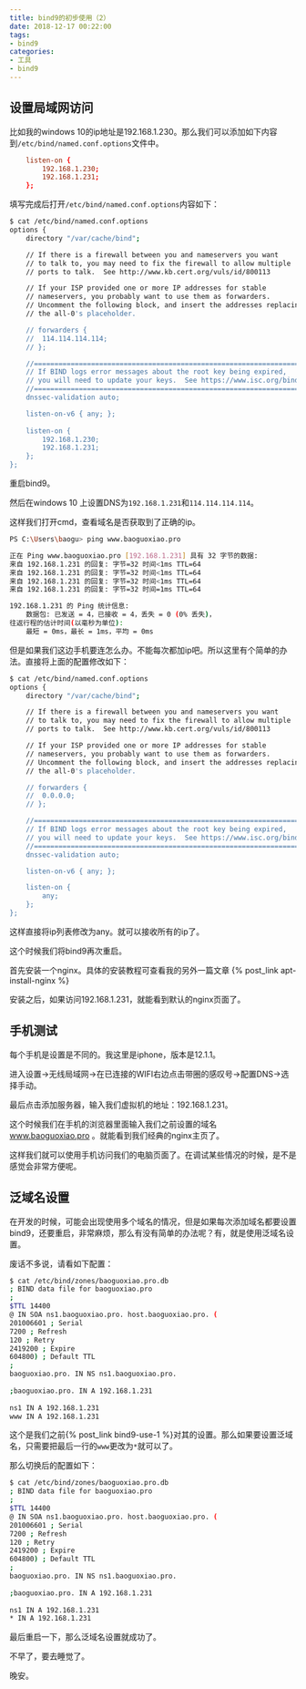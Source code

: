 ```yaml
---
title: bind9的初步使用（2）
date: 2018-12-17 00:22:00
tags: 
- bind9
categories:
- 工具
- bind9
---
```

## 设置局域网访问

比如我的windows 10的ip地址是192.168.1.230。那么我们可以添加如下内容到`/etc/bind/named.conf.options`文件中。

```conf
    listen-on {
        192.168.1.230;
        192.168.1.231;
    };
```

填写完成后打开`/etc/bind/named.conf.options`内容如下：

```bash
$ cat /etc/bind/named.conf.options 
options {
	directory "/var/cache/bind";

	// If there is a firewall between you and nameservers you want
	// to talk to, you may need to fix the firewall to allow multiple
	// ports to talk.  See http://www.kb.cert.org/vuls/id/800113

	// If your ISP provided one or more IP addresses for stable 
	// nameservers, you probably want to use them as forwarders.  
	// Uncomment the following block, and insert the addresses replacing 
	// the all-0's placeholder.

	// forwarders {
	//	114.114.114.114;
	// };

	//========================================================================
	// If BIND logs error messages about the root key being expired,
	// you will need to update your keys.  See https://www.isc.org/bind-keys
	//========================================================================
	dnssec-validation auto;

	listen-on-v6 { any; };
    
    listen-on {
        192.168.1.230;
        192.168.1.231;
    };
};
```

重启bind9。

然后在windows 10 上设置DNS为`192.168.1.231`和`114.114.114.114`。

这样我们打开cmd，查看域名是否获取到了正确的ip。

```bash
PS C:\Users\baogu> ping www.baoguoxiao.pro

正在 Ping www.baoguoxiao.pro [192.168.1.231] 具有 32 字节的数据:
来自 192.168.1.231 的回复: 字节=32 时间<1ms TTL=64
来自 192.168.1.231 的回复: 字节=32 时间<1ms TTL=64
来自 192.168.1.231 的回复: 字节=32 时间<1ms TTL=64
来自 192.168.1.231 的回复: 字节=32 时间=1ms TTL=64

192.168.1.231 的 Ping 统计信息:
    数据包: 已发送 = 4，已接收 = 4，丢失 = 0 (0% 丢失)，
往返行程的估计时间(以毫秒为单位):
    最短 = 0ms，最长 = 1ms，平均 = 0ms
```

但是如果我们这边手机要连怎么办。不能每次都加ip吧。所以这里有个简单的办法。直接将上面的配置修改如下：

```bash
$ cat /etc/bind/named.conf.options 
options {
	directory "/var/cache/bind";

	// If there is a firewall between you and nameservers you want
	// to talk to, you may need to fix the firewall to allow multiple
	// ports to talk.  See http://www.kb.cert.org/vuls/id/800113

	// If your ISP provided one or more IP addresses for stable 
	// nameservers, you probably want to use them as forwarders.  
	// Uncomment the following block, and insert the addresses replacing 
	// the all-0's placeholder.

	// forwarders {
	// 	0.0.0.0;
	// };

	//========================================================================
	// If BIND logs error messages about the root key being expired,
	// you will need to update your keys.  See https://www.isc.org/bind-keys
	//========================================================================
	dnssec-validation auto;

	listen-on-v6 { any; };

    listen-on {
        any;
    };
};
```

这样直接将ip列表修改为any。就可以接收所有的ip了。

这个时候我们将bind9再次重启。

首先安装一个nginx。具体的安装教程可查看我的另外一篇文章 {% post_link apt-install-nginx %}

安装之后，如果访问192.168.1.231，就能看到默认的nginx页面了。

## 手机测试

每个手机是设置是不同的。我这里是iphone，版本是12.1.1。

进入设置->无线局域网->在已连接的WIFI右边点击带圈的感叹号->配置DNS->选择手动。

最后点击添加服务器，输入我们虚拟机的地址：192.168.1.231。

这个时候我们在手机的浏览器里面输入我们之前设置的域名 www.baoguoxiao.pro 。就能看到我们经典的nginx主页了。

这样我们就可以使用手机访问我们的电脑页面了。在调试某些情况的时候，是不是感觉会非常方便呢。

## 泛域名设置

在开发的时候，可能会出现使用多个域名的情况，但是如果每次添加域名都要设置bind9，还要重启，非常麻烦，那么有没有简单的办法呢？有，就是使用泛域名设置。

废话不多说，请看如下配置：

```bash
$ cat /etc/bind/zones/baoguoxiao.pro.db 
; BIND data file for baoguoxiao.pro
;
$TTL 14400
@ IN SOA ns1.baoguoxiao.pro. host.baoguoxiao.pro. (
201006601 ; Serial
7200 ; Refresh
120 ; Retry
2419200 ; Expire
604800) ; Default TTL
;
baoguoxiao.pro. IN NS ns1.baoguoxiao.pro.
 
;baoguoxiao.pro. IN A 192.168.1.231
 
ns1 IN A 192.168.1.231
www IN A 192.168.1.231
```

这个是我们之前{% post_link bind9-use-1 %}对其的设置。那么如果要设置泛域名，只需要把最后一行的`www`更改为`*`就可以了。

那么切换后的配置如下：

```bash
$ cat /etc/bind/zones/baoguoxiao.pro.db 
; BIND data file for baoguoxiao.pro
;
$TTL 14400
@ IN SOA ns1.baoguoxiao.pro. host.baoguoxiao.pro. (
201006601 ; Serial
7200 ; Refresh
120 ; Retry
2419200 ; Expire
604800) ; Default TTL
;
baoguoxiao.pro. IN NS ns1.baoguoxiao.pro.
 
;baoguoxiao.pro. IN A 192.168.1.231
 
ns1 IN A 192.168.1.231
* IN A 192.168.1.231
```

最后重启一下，那么泛域名设置就成功了。

不早了，要去睡觉了。

晚安。

